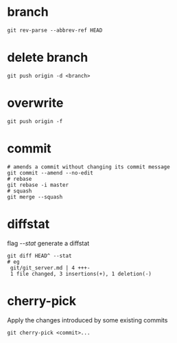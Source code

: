 # branch 
```
git rev-parse --abbrev-ref HEAD
```

# delete branch
```
git push origin -d <branch>
```

# overwrite
```
git push origin -f
```

# commit
```
# amends a commit without changing its commit message
git commit --amend --no-edit
# rebase
git rebase -i master
# squash 
git merge --squash
```

# diffstat
flag *--stat* generate a diffstat

```
git diff HEAD^ --stat
# eg
 git/git_server.md | 4 +++-
 1 file changed, 3 insertions(+), 1 deletion(-)
```

# cherry-pick
Apply the changes introduced by some existing commits
```
git cherry-pick <commit>...
```
